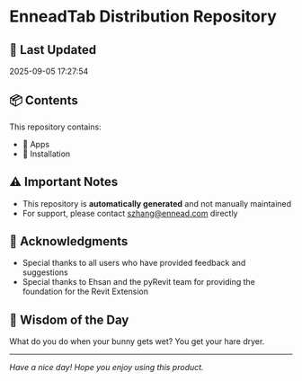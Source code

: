 # EnneadTab Distribution Repository

## 📅 Last Updated
2025-09-05 17:27:54



## 📦 Contents
This repository contains:
- 📂 Apps
- 📂 Installation

## ⚠️ Important Notes
- This repository is **automatically generated** and not manually maintained
- For support, please contact szhang@ennead.com directly

## 🙏 Acknowledgments
- Special thanks to all users who have provided feedback and suggestions
- Special thanks to Ehsan and the pyRevit team for providing the foundation for the Revit Extension

## 💭 Wisdom of the Day
What do you do when your bunny gets wet? You get your hare dryer.

---
*Have a nice day! Hope you enjoy using this product.*
